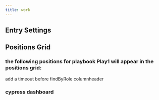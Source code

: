 ```yaml
---
title: work
---
```


## Entry Settings
###
## Positions Grid
### the following positions for playbook Play1 will appear in the positions grid:
add a timeout before findByRole columnheader
### cypress dashboard
